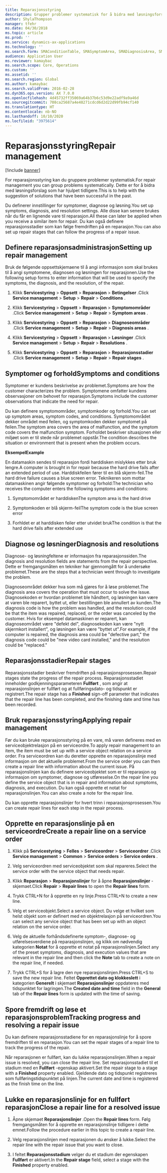 ```yaml
---
title: Reparasjonsstyring
description: Grupper problemer systematisk for å bidra med løsningsforslag som har hjulpet tidligere.
author: ShylaThompson
manager: tfehr
ms.date: 04/30/2018
ms.topic: article
ms.prod: ''
ms.service: dynamics-ax-applications
ms.technology: ''
ms.search.form: SMAConditionTable, SMASymptomArea, SMADiagnosisArea, SMAResolutionTable, SMARepairStage
audience: Application User
ms.reviewer: kamaybac
ms.search.scope: Core, Operations
ms.custom: ''
ms.assetid: ''
ms.search.region: Global
ms.author: kamaybac
ms.search.validFrom: 2016-02-28
ms.dyn365.ops.version: AX 7.0.0
ms.openlocfilehash: 4d45732ff35069a64b37b6c53d9e22adf9a9a46d
ms.sourcegitcommit: 708ca25687a4e48271cdcd6d2d22d99fb94cf140
ms.translationtype: HT
ms.contentlocale: nb-NO
ms.lasthandoff: 10/10/2020
ms.locfileid: "3975614"
---
```

# <a name="repair-management"></a><span data-ttu-id="388c7-103">Reparasjonsstyring</span><span class="sxs-lookup"><span data-stu-id="388c7-103">Repair management</span></span>       

[!include [banner](../includes/banner.md)]


<span data-ttu-id="388c7-104">For reparasjonsstyring kan du gruppere problemer systematisk.</span><span class="sxs-lookup"><span data-stu-id="388c7-104">For repair management you can group problems systematically.</span></span> <span data-ttu-id="388c7-105">Dette er for å bidra med løsningsforslag som har hjulpet tidligere.</span><span class="sxs-lookup"><span data-stu-id="388c7-105">This is to help with the suggestion of solutions that have been successful in the past.</span></span>

<span data-ttu-id="388c7-106">Du definerer innstillinger for symptomer, diagnose og løsning.</span><span class="sxs-lookup"><span data-stu-id="388c7-106">You set up symptoms, diagnosis, and resolution settings.</span></span> <span data-ttu-id="388c7-107">Alle disse kan senere brukes når du får en lignende vare til reparasjon.</span><span class="sxs-lookup"><span data-stu-id="388c7-107">All these can later be applied when you receive a similar item for repair.</span></span> <span data-ttu-id="388c7-108">Du kan også definere reparasjonsstadier som kan følge fremdriften på en reparasjon.</span><span class="sxs-lookup"><span data-stu-id="388c7-108">You can also set up repair stages that can follow the progress of a repair issue.</span></span>

## <a name="setting-up-repair-management"></a><span data-ttu-id="388c7-109">Definere reparasjonsadministrasjon</span><span class="sxs-lookup"><span data-stu-id="388c7-109">Setting up repair management</span></span>

<span data-ttu-id="388c7-110">Bruk de følgende oppsettskjemaene til å angi informasjon som skal brukes til å angi symptomene, diagnosen og løsningen for reparasjonen.</span><span class="sxs-lookup"><span data-stu-id="388c7-110">Use the following setup forms to enter information that will be used to specify the symptoms, the diagnosis, and the resolution, of the repair.</span></span>

1.  <span data-ttu-id="388c7-111">Klikk **Servicestyring** \> **Oppsett** \> **Reparasjon** \> **Betingelser** .</span><span class="sxs-lookup"><span data-stu-id="388c7-111">Click **Service management** \> **Setup** \> **Repair** \> **Conditions** .</span></span>

2.  <span data-ttu-id="388c7-112">Klikk **Servicestyring** \> **Oppsett** \> **Reparasjon** \> **Symptomområder** .</span><span class="sxs-lookup"><span data-stu-id="388c7-112">Click **Service management** \> **Setup** \> **Repair** \> **Symptom areas** .</span></span>

3.  <span data-ttu-id="388c7-113">Klikk **Servicestyring** \> **Oppsett** \> **Reparasjon** \> **Diagnoseområder** .</span><span class="sxs-lookup"><span data-stu-id="388c7-113">Click **Service management** \> **Setup** \> **Repair** \> **Diagnosis areas** .</span></span>

4.  <span data-ttu-id="388c7-114">Klikk **Servicestyring** \> **Oppsett** \> **Reparasjon** \> **Løsninger** .</span><span class="sxs-lookup"><span data-stu-id="388c7-114">Click **Service management** \> **Setup** \> **Repair** \> **Resolutions** .</span></span>

5.  <span data-ttu-id="388c7-115">Klikk **Servicestyring** \> **Oppsett** \> **Reparasjon** \> **Reparasjonsstadier** .</span><span class="sxs-lookup"><span data-stu-id="388c7-115">Click **Service management** \> **Setup** \> **Repair** \> **Repair stages** .</span></span>

## <a name="symptoms-and-conditions"></a><span data-ttu-id="388c7-116">Symptomer og forhold</span><span class="sxs-lookup"><span data-stu-id="388c7-116">Symptoms and conditions</span></span>

<span data-ttu-id="388c7-117">Symptomer er kundens beskrivelse av problemet.</span><span class="sxs-lookup"><span data-stu-id="388c7-117">Symptoms are how the customer characterizes the problem.</span></span> <span data-ttu-id="388c7-118">Symptomene omfatter kundens observasjoner om behovet for reparasjon.</span><span class="sxs-lookup"><span data-stu-id="388c7-118">Symptoms include the customer observations that indicate the need for repair.</span></span>

<span data-ttu-id="388c7-119">Du kan definere symptomområder, symptomkoder og forhold.</span><span class="sxs-lookup"><span data-stu-id="388c7-119">You can set up symptom areas, symptom codes, and conditions.</span></span> <span data-ttu-id="388c7-120">Symptomområdet dekker området med feilen, og symptomkoden dekker symptomet på feilen.</span><span class="sxs-lookup"><span data-stu-id="388c7-120">The symptom area covers the area of malfunction, and the symptom code covers the malfunction symptom.</span></span> <span data-ttu-id="388c7-121">Forholdet beskriver situasjonen eller miljøet som er til stede når problemet oppstår.</span><span class="sxs-lookup"><span data-stu-id="388c7-121">The condition describes the situation or environment that is present when the problem occurs.</span></span>

<span data-ttu-id="388c7-122">**Eksempel**</span><span class="sxs-lookup"><span data-stu-id="388c7-122">**Example**</span></span>

<span data-ttu-id="388c7-123">En datamaskin sendes til reparasjon fordi harddisken mislykkes etter bruk lengre.</span><span class="sxs-lookup"><span data-stu-id="388c7-123">A computer is brought in for repair because the hard drive fails after an extended period of use.</span></span> <span data-ttu-id="388c7-124">Harddiskfeilen fører til en blå skjerm-feil.</span><span class="sxs-lookup"><span data-stu-id="388c7-124">The hard drive failure causes a blue screen error.</span></span> <span data-ttu-id="388c7-125">Teknikeren som mottar datamaskinen angir følgende symptomer og forhold:</span><span class="sxs-lookup"><span data-stu-id="388c7-125">The technician who receives the computer enters the following symptoms and conditions:</span></span>

1.  <span data-ttu-id="388c7-126">Symptomområdet er harddisken</span><span class="sxs-lookup"><span data-stu-id="388c7-126">The symptom area is the hard drive</span></span>

2.  <span data-ttu-id="388c7-127">Symptomkoden er blå skjerm-feil</span><span class="sxs-lookup"><span data-stu-id="388c7-127">The symptom code is the blue screen error</span></span>

3.  <span data-ttu-id="388c7-128">Forhldet er at harddisken feiler etter utvidet bruk</span><span class="sxs-lookup"><span data-stu-id="388c7-128">The condition is that the hard drive fails after extended use</span></span>

## <a name="diagnosis-and-resolutions"></a><span data-ttu-id="388c7-129">Diagnose og løsninger</span><span class="sxs-lookup"><span data-stu-id="388c7-129">Diagnosis and resolutions</span></span>

<span data-ttu-id="388c7-130">Diagnose- og løsningfeltene er informasjon fra reparasjonssiden.</span><span class="sxs-lookup"><span data-stu-id="388c7-130">The diagnosis and resolution fields are statements from the repair perspective.</span></span> <span data-ttu-id="388c7-131">Dette er fremgangsmåten en tekniker har gjennomgått for å undersøke problemet.</span><span class="sxs-lookup"><span data-stu-id="388c7-131">These are the steps that a technician went through to investigate the problem.</span></span>

<span data-ttu-id="388c7-132">Diagnoseområdet dekker hva som må gjøres for å løse problemet.</span><span class="sxs-lookup"><span data-stu-id="388c7-132">The diagnosis area covers the operation that must occur to solve the issue.</span></span> <span data-ttu-id="388c7-133">Diagnosekoden er hvordan problemet ble håndtert, og løsningen kan være at varen ble reparert, byttet ut, eller bestillingen ble annullert av kunden.</span><span class="sxs-lookup"><span data-stu-id="388c7-133">The diagnosis code is how the problem was handled, and the resolution could be that the item was repaired, replaced, or the order was canceled by the customer.</span></span> <span data-ttu-id="388c7-134">Hvis for eksempel datamaskinen er reparert, kan diagnoseområdet være "defekt del", diagnosekoden kan være "nytt skjermkort installert", og løsningen kan være "byttet ut".</span><span class="sxs-lookup"><span data-stu-id="388c7-134">For example, if the computer is repaired, the diagnosis area could be "defective part," the diagnosis code could be "new video card installed," and the resolution could be "replaced."</span></span>

## <a name="repair-stages"></a><span data-ttu-id="388c7-135">Reparasjonsstadier</span><span class="sxs-lookup"><span data-stu-id="388c7-135">Repair stages</span></span>

<span data-ttu-id="388c7-136">Reparasjonsstadier beskriver fremdriften på reparasjonsprosessen.</span><span class="sxs-lookup"><span data-stu-id="388c7-136">Repair stages state the progress of the repair process.</span></span> <span data-ttu-id="388c7-137">Reparasjonsstadiet inneholder godkjenningsparameteren **Fullført** , som angir at reparasjonslinjen er fullført og at fullføringsdato- og tidspunkt er registrert.</span><span class="sxs-lookup"><span data-stu-id="388c7-137">The repair stage has a **Finished** sign-off parameter that indicates that the repair line has been completed, and the finishing date and time has been recorded.</span></span>

## <a name="applying-repair-management"></a><span data-ttu-id="388c7-138">Bruk reparasjonsstyring</span><span class="sxs-lookup"><span data-stu-id="388c7-138">Applying repair management</span></span>

<span data-ttu-id="388c7-139">Før du kan bruke reparasjonsstyring på en vare, må varen defineres med en serviceobjektrelasjon på en serviceordre.</span><span class="sxs-lookup"><span data-stu-id="388c7-139">To apply repair management to an item, the item must be set up with a service object relation on a service order.</span></span> <span data-ttu-id="388c7-140">Fra serviceordren kan du deretter opprette en reparasjonslinje med informasjon om det aktuelle problemet.</span><span class="sxs-lookup"><span data-stu-id="388c7-140">From the service order you can then create a repair line with information about the current issue.</span></span> <span data-ttu-id="388c7-141">På reparasjonslinjen kan du definere serviceobjektet som er til reparasjon og informasjon om symptomer, diagnose og utføreselse.</span><span class="sxs-lookup"><span data-stu-id="388c7-141">On the repair line you define the service object that is in repair and information about symptoms, diagnosis, and execution.</span></span> <span data-ttu-id="388c7-142">Du kan også opprette et notat for reparasjonslinjen.</span><span class="sxs-lookup"><span data-stu-id="388c7-142">You can also create a note for the repair line.</span></span>

<span data-ttu-id="388c7-143">Du kan opprette reparasjonslinjer for hvert trinn i reparasjonsprosessen.</span><span class="sxs-lookup"><span data-stu-id="388c7-143">You can create repair lines for each step in the repair process.</span></span>

## <a name="create-a-repair-line-on-a-service-order"></a><span data-ttu-id="388c7-144">Opprette en reparasjonslinje på en serviceordre</span><span class="sxs-lookup"><span data-stu-id="388c7-144">Create a repair line on a service order</span></span>

1.  <span data-ttu-id="388c7-145">Klikk på **Servicestyring** \> **Felles** \> **Serviceordrer** \> **Serviceordrer** .</span><span class="sxs-lookup"><span data-stu-id="388c7-145">Click **Service management** \> **Common** \> **Service orders** \> **Service orders** .</span></span>

2.  <span data-ttu-id="388c7-146">Velg serviceordren med serviceobjektet som skal repareres.</span><span class="sxs-lookup"><span data-stu-id="388c7-146">Select the service order with the service object that needs repair.</span></span>

3.  <span data-ttu-id="388c7-147">Klikk **Reparasjon** \> **Reparasjonslinjer** for å åpne **Reparasjonslinjer** -skjemaet.</span><span class="sxs-lookup"><span data-stu-id="388c7-147">Click **Repair** \> **Repair lines** to open the **Repair lines** form.</span></span>

4.  <span data-ttu-id="388c7-148">Trykk CTRL+N for å opprette en ny linje.</span><span class="sxs-lookup"><span data-stu-id="388c7-148">Press CTRL+N to create a new line.</span></span>

5.  <span data-ttu-id="388c7-149">Velg et serviceobjekt.</span><span class="sxs-lookup"><span data-stu-id="388c7-149">Select a service object.</span></span> <span data-ttu-id="388c7-150">Du velge et hvilket som helst objekt som er definert med en objektrelasjon på serviceordren.</span><span class="sxs-lookup"><span data-stu-id="388c7-150">You can select any service object that has been set up with an object relation on the service order.</span></span>

6.  <span data-ttu-id="388c7-151">Velg de aktuelle forhåndsdefinerte symptom-, diagnose- og utførelsesverdiene på reparasjonslinjen, og klikk om nødvendig kategorien **Notat** for å opprette et notat på reparasjonslinjen.</span><span class="sxs-lookup"><span data-stu-id="388c7-151">Select any of the preset symptoms, diagnosis, and execution values that are relevant in the repair line and then click the **Note** tab to create a note on the repair line, if needed.</span></span>

7.  <span data-ttu-id="388c7-152">Trykk CTRL+S for å lagre den nye reparasjonslinjen.</span><span class="sxs-lookup"><span data-stu-id="388c7-152">Press CTRL+S to save the new repair line.</span></span> <span data-ttu-id="388c7-153">Feltet **Opprettet dato og klokkeslett** i kategorien **Generelt** i skjemaet **Reparasjonslinjer** oppdateres med tidspunktet for lagringen.</span><span class="sxs-lookup"><span data-stu-id="388c7-153">The **Created date and time** field in the **General** tab of the **Repair lines** form is updated with the time of saving.</span></span>

## <a name="tracking-progress-and-resolving-a-repair-issue"></a><span data-ttu-id="388c7-154">Spore fremdrift og løse et reparasjonsproblem</span><span class="sxs-lookup"><span data-stu-id="388c7-154">Tracking progress and resolving a repair issue</span></span>

<span data-ttu-id="388c7-155">Du kan definere reparasjonsstadiene for en reparasjonslinje for å spore fremdriften til en reparasjon.</span><span class="sxs-lookup"><span data-stu-id="388c7-155">You can set the repair stages of a repair line to track the progress of the repair.</span></span>

<span data-ttu-id="388c7-156">Når reparasjonen er fullført, kan du lukke reparasjonslinjen.</span><span class="sxs-lookup"><span data-stu-id="388c7-156">When a repair issue is resolved, you can close the repair line.</span></span> <span data-ttu-id="388c7-157">Set reparasjonsstadiet til et stadium med en **Fullført** -egenskap aktivert.</span><span class="sxs-lookup"><span data-stu-id="388c7-157">Set the repair stage to a stage with a **Finished** property enabled.</span></span> <span data-ttu-id="388c7-158">Gjeldende dato og tidspunkt registreres som fullføringstidspunktet på linjen.</span><span class="sxs-lookup"><span data-stu-id="388c7-158">The current date and time is registered as the finish time on the line.</span></span>

## <a name="close-a-repair-line-for-a-resolved-issue"></a><span data-ttu-id="388c7-159">Lukke en reparasjonslinje for en fullført reparasjon</span><span class="sxs-lookup"><span data-stu-id="388c7-159">Close a repair line for a resolved issue</span></span>

1.  <span data-ttu-id="388c7-160">Åpne skjemaet **Reparasjonslinjer** .</span><span class="sxs-lookup"><span data-stu-id="388c7-160">Open the **Repair lines** form.</span></span> <span data-ttu-id="388c7-161">Følg fremgangsmåten for å opprette en reparasjonslinje tidligere i dette emnet.</span><span class="sxs-lookup"><span data-stu-id="388c7-161">Follow the procedure earlier in this topic to create a repair line.</span></span>

2.  <span data-ttu-id="388c7-162">Velg reparasjonslinjen med reparasjonen du ønsker å lukke.</span><span class="sxs-lookup"><span data-stu-id="388c7-162">Select the repair line with the repair issue that you want to close.</span></span>

3.  <span data-ttu-id="388c7-163">I feltet **Reparasjonsstadium** velger du et stadium der egenskapen **Fullført** er aktivert.</span><span class="sxs-lookup"><span data-stu-id="388c7-163">In the **Repair stage** field, select a stage with the **Finished** property enabled.</span></span>

  


